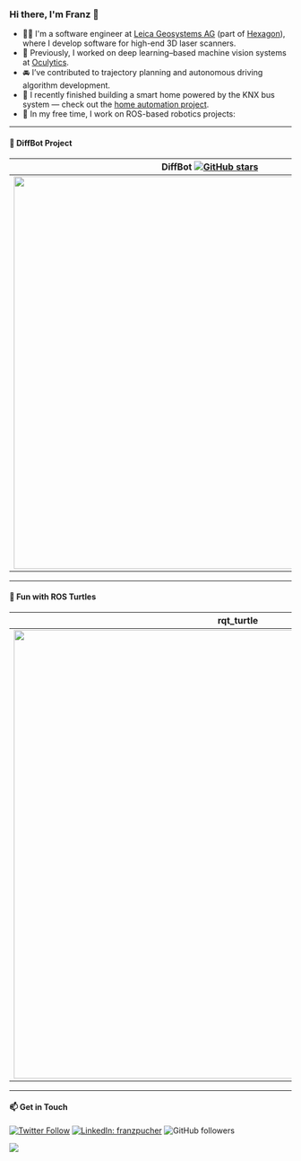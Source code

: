 ### Hi there, I'm Franz 👋

- 👨‍💻 I'm a software engineer at [Leica Geosystems AG](https://leica-geosystems.com/) (part of [Hexagon](https://hexagon.com/)), where I develop software for high-end 3D laser scanners.
- 🔬 Previously, I worked on deep learning–based machine vision systems at [Oculytics](https://oculytics.com/).
- 🚘 I’ve contributed to trajectory planning and autonomous driving algorithm development.
- 🏡 I recently finished building a smart home powered by the KNX bus system — check out the [home automation project](https://fjp.at/projects/home-automation/).
- 🤖 In my free time, I work on ROS-based robotics projects:

---

#### 🦾 DiffBot Project

| DiffBot [![GitHub stars](https://img.shields.io/github/stars/ros-mobile-robots/diffbot?style=social)](https://github.com/ros-mobile-robots/diffbot) | Gazebo Simulation | RViz |
|:-------:|:-----------------:|:----:|
| [<img src="https://raw.githubusercontent.com/ros-mobile-robots/ros-mobile-robots.github.io/main/docs/resources/remo/remo_front_side.jpg" width="700">](https://youtu.be/IcYkQyzUqik) | [<img src="https://raw.githubusercontent.com/ros-mobile-robots/ros-mobile-robots.github.io/main/docs/resources/remo/remo-gazebo.png" width="700">](https://github.com/fjp/diffbot) | [<img src="https://raw.githubusercontent.com/ros-mobile-robots/ros-mobile-robots.github.io/main/docs/resources/remo/camera_types/oak-d.png?raw=true" width="700">](https://github.com/ros-mobile-robots/diffbot) |

---

#### 🐢 Fun with ROS Turtles

| rqt_turtle                          | turtle_pong                          | 
|:-----------------------------------:|:------------------------------------:|
| [<img src="https://github.com/fjp/rqt-turtle/blob/master/docs/rqt_turtle-draw-image-multi.gif" width="800">](https://github.com/fjp/rqt-turtle)  | [![ros_turtle_pong](https://raw.githubusercontent.com/fjp/ros-turtle-pong/master/docs/turtle_pong.gif)](https://github.com/fjp/ros-turtle-pong) |

---

#### 📫 Get in Touch

[![Twitter Follow](https://img.shields.io/twitter/follow/franzpucher?label=Follow)](https://twitter.com/franzpucher)
[![LinkedIn: franzpucher](https://img.shields.io/badge/-franzpucher-blue?style=flat-square&logo=Linkedin&logoColor=white&link=https://www.linkedin.com/in/franzpucher/)](https://www.linkedin.com/in/franzpucher/)
![GitHub followers](https://img.shields.io/github/followers/fjp?label=Follow&style=social)

![](https://visitor-badge.glitch.me/badge?page_id=fjp.fjp)

<!--
**fjp/fjp** is a ✨ _special_ ✨ repository because its `README.md` (this file) appears on your GitHub profile.

![Waka Readme](https://github.com/fjp/fjp/workflows/Waka%20Readme/badge.svg)

Here are some ideas to get you started:

- 🔭 I’m currently working on ...
- 🌱 I’m currently learning ...
- 👯 I’m looking to collaborate on ...
- 🤔 I’m looking for help with ...
- 💬 Ask me about ...
- 📫 How to reach me: ...
- 😄 Pronouns: ...
- ⚡ Fun fact: ...
-->
